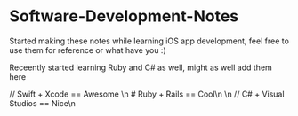 # Software-Development-Notes

Started making these notes while learning iOS app development, feel free to use them for reference or what have you :)

Receently started learning Ruby and C# as well, might as well add them here

// Swift + Xcode == Awesome
\n
\# Ruby + Rails == Cool\n
\n
// C# + Visual Studios == Nice\n
